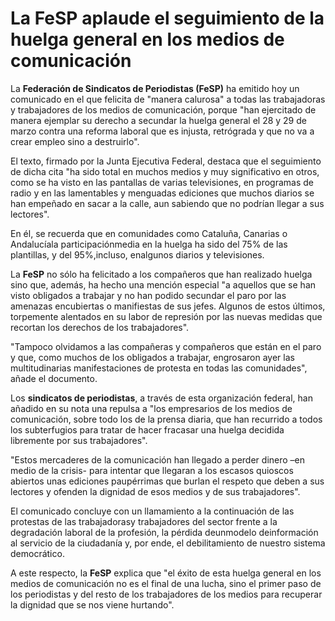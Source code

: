 # La FeSP aplaude el seguimiento de la huelga general en los medios de comunicación

La **Federación de Sindicatos de Periodistas (FeSP)** ha emitido hoy un comunicado en el que felicita de "manera calurosa" a todas las trabajadoras y trabajadores de los medios de comunicación, porque "han ejercitado de manera ejemplar su derecho a secundar la huelga general el 28 y 29 de marzo contra una reforma laboral que es injusta, retrógrada y que no va a crear empleo sino a destruirlo".

El texto, firmado por la Junta Ejecutiva Federal, destaca que el seguimiento de dicha cita "ha sido total en muchos medios y muy significativo en otros, como se ha visto en las pantallas de varias televisiones, en programas de radio y en las lamentables y menguadas ediciones que muchos diarios se han empeñado en sacar a la calle, aun sabiendo que no podrían llegar a sus lectores".

En él, se recuerda que en comunidades como Cataluña, Canarias o Andalucíala participaciónmedia en la huelga ha sido del 75% de las plantillas, y del 95%,incluso, enalgunos diarios y televisiones.

La **FeSP** no sólo ha felicitado a los compañeros que han realizado huelga sino que, además, ha hecho una mención especial "a aquellos que se han visto obligados a trabajar y no han podido secundar el paro por las amenazas encubiertas o manifiestas de sus jefes. Algunos de estos últimos, torpemente alentados en su labor de represión por las nuevas medidas que recortan los derechos de los trabajadores".

"Tampoco olvidamos a las compañeras y compañeros que están en el paro y que, como muchos de los obligados a trabajar, engrosaron ayer las multitudinarias manifestaciones de protesta en todas las comunidades", añade el documento.

Los **sindicatos de periodistas**, a través de esta organización federal, han añadido en su nota una repulsa a "los empresarios de los medios de comunicación, sobre todo los de la prensa diaria, que han recurrido a todos los subterfugios para tratar de hacer fracasar una huelga decidida libremente por sus trabajadores".

"Estos mercaderes de la comunicación han llegado a perder dinero –en medio de la crisis- para intentar que llegaran a los escasos quioscos abiertos unas ediciones paupérrimas que burlan el respeto que deben a sus lectores y ofenden la dignidad de esos medios y de sus trabajadores".

El comunicado concluye con un llamamiento a la continuación de las protestas de las trabajadorasy trabajadores del sector frente a la degradación laboral de la profesión, la pérdida deunmodelo deinformación al servicio de la ciudadanía y, por ende, el debilitamiento de nuestro sistema democrático.

A este respecto, la **FeSP** explica que "el éxito de esta huelga general en los medios de comunicación no es el final de una lucha, sino el primer paso de los periodistas y del resto de los trabajadores de los medios para recuperar la dignidad que se nos viene hurtando".
